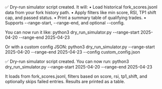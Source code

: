 ✅ Dry-run simulator script created. It will:
	•	Load historical fork_scores.jsonl data from your fork history path.
	•	Apply filters like min score, RSI, TP1 shift cap, and passed status.
	•	Print a summary table of qualifying trades.
	•	Supports --range-start, --range-end, and optional --config.

You can now run it like:
python3 dry_run_simulator.py --range-start 2025-04-20 --range-end 2025-04-23

Or with a custom config JSON:
python3 dry_run_simulator.py --range-start 2025-04-20 --range-end 2025-04-23 --config custom_config.json

✅ Dry-run simulator script created. You can now run:
python3 dry_run_simulator.py --range-start 2025-04-20 --range-end 2025-04-23

It loads from fork_scores.jsonl, filters based on score, rsi, tp1_shift, and optionally skips failed entries. Results are printed as a table.
